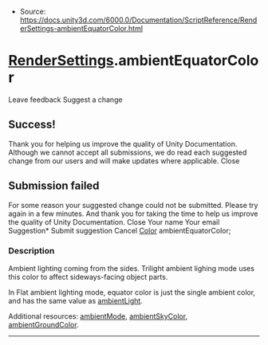 * Source: https://docs.unity3d.com/6000.0/Documentation/ScriptReference/RenderSettings-ambientEquatorColor.html

#  [RenderSettings](https://docs.unity3d.com/6000.0/Documentation/ScriptReference/RenderSettings.html).ambientEquatorColor
Leave feedback
Suggest a change
## Success!
Thank you for helping us improve the quality of Unity Documentation. Although we cannot accept all submissions, we do read each suggested change from our users and will make updates where applicable.
Close
## Submission failed
For some reason your suggested change could not be submitted. Please <a>try again</a> in a few minutes. And thank you for taking the time to help us improve the quality of Unity Documentation.
Close
Your name Your email Suggestion* Submit suggestion
Cancel
[Color](https://docs.unity3d.com/6000.0/Documentation/ScriptReference/Color.html) ambientEquatorColor; 
### Description
Ambient lighting coming from the sides.
Trilight ambient lighing mode uses this color to affect sideways-facing object parts.  
  
In Flat ambient lighting mode, equator color is just the single ambient color, and has the same value as [ambientLight](https://docs.unity3d.com/6000.0/Documentation/ScriptReference/RenderSettings-ambientLight.html).  
  
Additional resources: [ambientMode](https://docs.unity3d.com/6000.0/Documentation/ScriptReference/RenderSettings-ambientMode.html), [ambientSkyColor](https://docs.unity3d.com/6000.0/Documentation/ScriptReference/RenderSettings-ambientSkyColor.html), [ambientGroundColor](https://docs.unity3d.com/6000.0/Documentation/ScriptReference/RenderSettings-ambientGroundColor.html).
* * *
